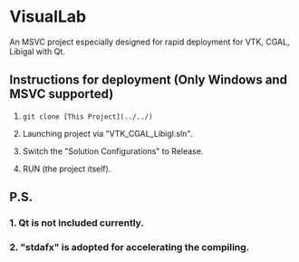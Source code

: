 # VisualLab
An MSVC project especially designed for rapid deployment for VTK, CGAL, Libigal with Qt.

## Instructions for deployment (Only Windows and MSVC supported)

1. `git clone [This Project](../../)`

2. Launching project via "VTK_CGAL_Libigl.sln".
3. Switch the "Solution Configurations" to Release.
4. RUN (the project itself).

## P.S.

### 1. Qt is not included currently.

### 2. "stdafx" is adopted for accelerating the compiling.

